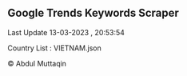 

## Google Trends Keywords Scraper 
 
Last Update 13-03-2023 , 20:53:54

Country List :
VIETNAM.json



© Abdul Muttaqin 

